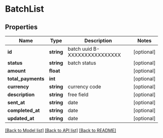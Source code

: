 # BatchList

## Properties
Name | Type | Description | Notes
------------ | ------------- | ------------- | -------------
**id** | **string** | batch uuid B-XXXXXXXXXXXXXXXX | [optional] 
**status** | **string** | batch status | [optional] 
**amount** | **float** |  | [optional] 
**total_payments** | **int** |  | [optional] 
**currency** | **string** | currency code | [optional] 
**description** | **string** | free field | [optional] 
**sent_at** | **string** | date | [optional] 
**completed_at** | **string** | date | [optional] 
**updated_at** | **string** | date | [optional] 

[[Back to Model list]](../README.md#documentation-for-models) [[Back to API list]](../README.md#documentation-for-api-endpoints) [[Back to README]](../README.md)


